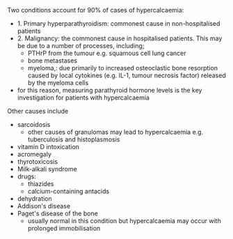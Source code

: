 Two conditions account for 90% of cases of hypercalcaemia:  
* 1\. Primary hyperparathyroidism: commonest cause in non\-hospitalised patients
* 2\. Malignancy: the commonest cause in hospitalised patients. This may be due to a number of processes, including;
	+ PTHrP from the tumour e.g. squamous cell lung cancer
	+ bone metastases
	+ myeloma,: due primarily to increased osteoclastic bone resorption caused by local cytokines (e.g. IL\-1, tumour necrosis factor) released by the myeloma cells
* for this reason, measuring parathyroid hormone levels is the key investigation for patients with hypercalcaemia

  
Other causes include  
* sarcoidosis
	+ other causes of granulomas may lead to hypercalcaemia e.g. tuberculosis and histoplasmosis
* vitamin D intoxication
* acromegaly
* thyrotoxicosis
* Milk\-alkali syndrome
* drugs:
	+ thiazides
	+ calcium\-containing antacids
* dehydration
* Addison's disease
* Paget's disease of the bone
	+ usually normal in this condition but hypercalcaemia may occur with prolonged immobilisation

